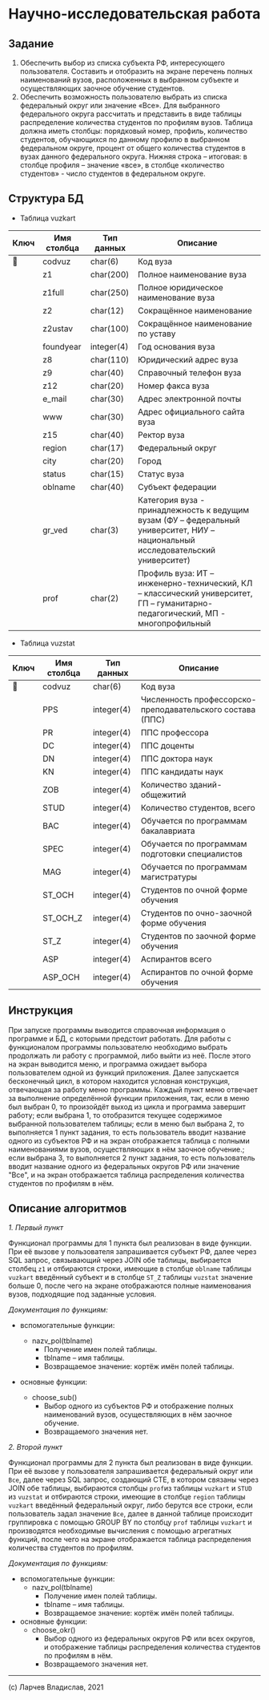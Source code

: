 # Научно-исследовательская работа

## Задание

1. Обеспечить выбор из списка субъекта РФ, интересующего пользователя. Составить и отобразить на экране перечень полных наименований вузов, расположенных в выбранном субъекте и осуществляющих заочное обучение студентов.  
2. Обеспечить возможность пользователю выбрать из списка федеральный округ или значение «Все». Для выбранного федерального округа рассчитать и представить в виде таблицы распределение количества студентов по профилям вузов. Таблица должна иметь столбцы: порядковый номер, профиль, количество студентов, обучающихся по данному профилю в выбранном федеральном округе, процент от общего количества студентов в вузах данного федерального округа. Нижняя строка – итоговая: в столбце профиля – значение «все», в столбце «количество студентов» - число студентов в федеральном округе. 

## Структура БД

* Таблица vuzkart

| Ключ                                                                                        | Имя столбца | Тип  данных | Описание                                                                                                                         |
| ------------------------------------------------------------------------------------------- | ----------- | ----------- | -------------------------------------------------------------------------------------------------------------------------------- |
|  :key: | codvuz      | char(6)     | Код вуза                                                                                                                         |
|                                                                                             | z1          | char(200)   | Полное наименование вуза                                                                                                         |
|                                                                                             | z1full      | char(250)   | Полное юридическое наименование вуза                                                                                             |
|                                                                                             | z2          | char(12)    | Сокращённое наименование                                                                                                         |
|                                                                                             | z2ustav     | char(100)   | Сокращённое наименование  по уставу                                                                                              |
|                                                                                             | foundyear   | integer(4)  | Год основания вуза                                                                                                               |
|                                                                                             | z8          | char(110)   | Юридический адрес вуза                                                                                                           |
|                                                                                             | z9          | char(40)    | Справочный телефон вуза                                                                                                          |
|                                                                                             | z12         | char(20)    | Номер факса вуза                                                                                                                 |
|                                                                                             | e\_mail     | char(30)    | Адрес электронной почты                                                                                                          |
|                                                                                             | www         | char(30)    | Адрес официального сайта вуза                                                                                                    |
|                                                                                             | z15         | char(40)    | Ректор вуза                                                                                                                      |
|                                                                                             | region      | char(17)    | Федеральный  округ                                                                                                               |
|                                                                                             | city        | char(20)    | Город                                                                                                                            |
|                                                                                             | status      | char(15)    | Статус  вуза                                                                                                                     |
|                                                                                             | oblname     | char(40)    | Субъект федерации                                                                                                                |
|                                                                                             | gr\_ved     | char(3)     | Категория вуза - принадлежность к ведущим вузам (ФУ – федеральный университет, НИУ – национальный исследовательский университет) |
|                                                                                             | prof        | char(2)     | Профиль вуза: ИТ – инженерно-технический, КЛ – классический университет, ГП – гуманитарно-педагогический, МП - многопрофильный   |

* Таблица vuzstat

| Ключ                                                                                        | Имя столбца | Тип  данных | Описание                                                  |
| ------------------------------------------------------------------------------------------- | ----------- | ----------- | --------------------------------------------------------- |
| :key: | codvuz      | char(6)     | Код вуза                                                  |
|                                                                                             | PPS         | integer(4)  | Численность профессорско-преподавательского состава (ППС) |
|                                                                                             | PR          | integer(4)  | ППС профессора                                            |
|                                                                                             | DC          | integer(4)  | ППС доценты                                               |
|                                                                                             | DN          | integer(4)  | ППС доктора наук                                          |
|                                                                                             | KN          | integer(4)  | ППС кандидаты наук                                        |
|                                                                                             | ZOB         | integer(4)  | Количество зданий-общежитий                               |
|                                                                                             | STUD        | integer(4)  | Количество студентов, всего                               |
|                                                                                             | BAC         | integer(4)  | Обучается по программам бакалавриата                      |
|                                                                                             | SPEC        | integer(4)  | Обучается по программам подготовки специалистов           |
|                                                                                             | MAG         | integer(4)  | Обучается по программам магистратуры                      |
|                                                                                             | ST\_OCH     | integer(4)  | Студентов по очной форме обучения                         |
|                                                                                             | ST\_OCH\_Z  | integer(4)  | Студентов по очно-заочной форме обучения                  |
|                                                                                             | ST\_Z       | integer(4)  | Студентов по заочной форме обучения                       |
|                                                                                             | ASP         | integer(4)  | Аспирантов всего                                          |
|                                                                                             | ASP\_OCH    | integer(4)  | Аспирантов по очной форме обучения                        |

## Инструкция

При запуске программы выводится справочная информация о программе и БД, с которыми предстоит работать.
Для работы с функционалом программы пользователю необходимо выбрать продолжать ли работу с программой, либо выйти из неё.
После этого на экран выводится меню, и программа ожидает выбора пользователем одной из функций приложения.
Далее запускается бесконечный цикл, в котором находится условная конструкция, отвечающая за работу меню программы. Каждый пункт меню отвечает за выполнение определённой функции приложения, так, если в меню был выбран 0, то произойдёт выход из цикла и программа завершит работу; если  выбрана 1, то отобразится текущее содержимое выбранной пользователем таблицы; если в меню был выбрана 2, то выполняется 1 пункт задания, то есть пользователь вводит название одного из субъектов РФ и на экран отображается таблица с полными наименованиями вузов, осуществляющих в нём заочное обучение.; если выбрана 3, то выполняется 2 пункт задания, то есть пользователь вводит название одного из федеральных округов РФ или значение "Все", и на экран отображается таблица распределения количества студентов по профилям в нём.

## Описание алгоритмов

*1. Первый пункт*

Функционал программы для 1 пункта был реализован в виде функции. При её вызове у пользователя запрашивается субъект РФ, далее через SQL запрос, связывающий через JOIN обе таблицы, выбирается столбец `z1` и отбираются строки, имеющие в столбце `oblname` таблицы `vuzkart` введённый субъект и в столбце `ST_Z` таблицы `vuzstat` значение больше 0, после чего на экране отображаются полные наименования вузов, подходящие под заданные условия.

_Документация по функциям:_
* вспомогательные функции:
    - nazv_pol(tblname)
       + Получение имен полей таблицы.
       + tblname – имя таблицы.
       + Возвращаемое значение: кортёж имён полей таблицы.

*	основные функции:
    - choose_sub()
       + Выбор одного из субъектов РФ и отображение полных наименований вузов, осуществляющих в нём заочное обучение.
       + Возвращаемого значения нет.

*2. Второй пункт*

Функционал программы для 2 пункта был реализован в виде функции. При её вызове у пользователя запрашивается федеральный округ или `Все`, далее через SQL запрос, создающий CTE, в котором связаны через JOIN обе таблицы, выбираются столбцы `prof`из таблицы `vuzkart` и `STUD` из `vuzstat` и отбираются строки, имеющие в столбце `region` таблицы `vuzkart` введённый федеральный округ, либо берутся все строки, если пользователь задал значение `Все`, далее в данной таблице происходит группировка с помощью GROUP BY по столбцу `prof` таблицы `vuzkart` и производятся необходимые вычисления с помощью агрегатных функций, после чего на экране отображается таблица распределения количества студентов по профилям.

_Документация по функциям:_
* вспомогательные функции:
  - nazv_pol(tblname)
     + Получение имен полей таблицы.
     + tblname – имя таблицы.
     + Возвращаемое значение: кортёж имён полей таблицы.
* основные функции:
   - choose_okr()
      + Выбор одного из федеральных округов РФ или всех округов, и отображение таблицы распределения количества студентов по профилям в нём.
      + Возвращаемого значения нет.

---

(c) Ларчев Владислав, 2021
